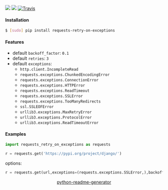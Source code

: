 <!--
https://pypi.org/project/readme-generator/
https://pypi.org/project/python-readme-generator/
-->

[![](https://img.shields.io/pypi/v/requests-retry-on-exceptions.svg?maxAge=3600)](https://pypi.org/project/requests-retry-on-exceptions/)
[![](https://img.shields.io/badge/License-Unlicense-blue.svg?longCache=True)](https://unlicense.org/)
[![Travis](https://api.travis-ci.org/andrewp-as-is/requests-retry-on-exceptions.py.svg?branch=master)](https://travis-ci.org/andrewp-as-is/requests-retry-on-exceptions.py/)

#### Installation
```bash
$ [sudo] pip install requests-retry-on-exceptions
```

#### Features
+   default `backoff_factor`: `0.1`
+   default `retries`: `3`
+   default `exceptions`:
    +   `http.client.IncompleteRead`
    +   `requests.exceptions.ChunkedEncodingError`
    +   `requests.exceptions.ConnectionError`
    +   `requests.exceptions.HTTPError`
    +   `requests.exceptions.ReadTimeout`
    +   `requests.exceptions.SSLError`
    +   `requests.exceptions.TooManyRedirects`
    +   `ssl.SSLEOFError`
    +   `urllib3.exceptions.MaxRetryError`
    +   `urllib3.exceptions.ProtocolError`
    +   `urllib3.exceptions.ReadTimeoutError`

#### Examples
```python
import requests_retry_on_exceptions as requests

r = requests.get('https://pypi.org/project/django/')
```

options:
```python
r = requests.get(url,exceptions=(requests.exceptions.SSLError,),backoff_factor=0.1,retries=3)
```

<p align="center">
    <a href="https://pypi.org/project/python-readme-generator/">python-readme-generator</a>
</p>